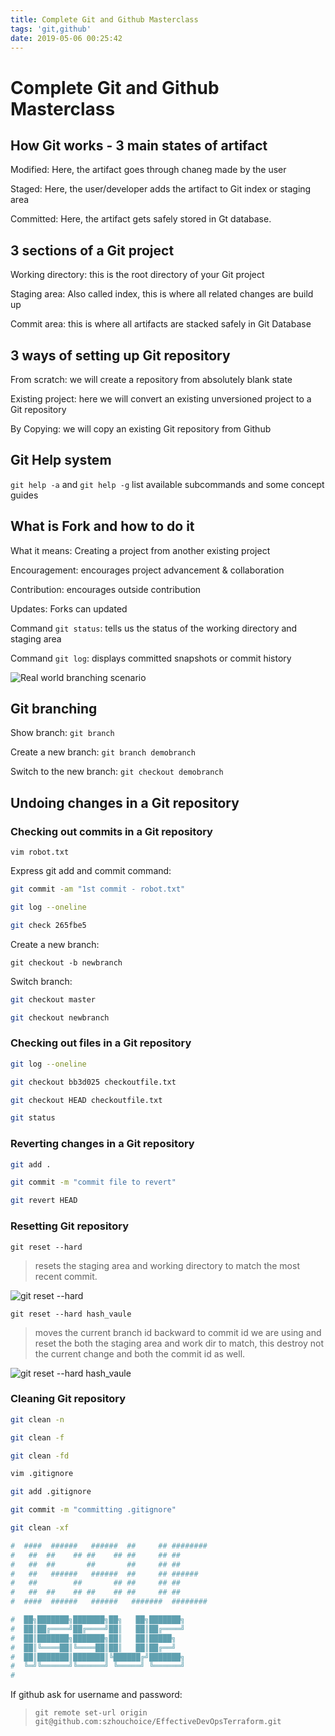 ```yaml
---
title: Complete Git and Github Masterclass
tags: 'git,github'
date: 2019-05-06 00:25:42
---
```


# Complete Git and Github Masterclass
## How Git works - 3 main states of artifact
Modified: Here, the artifact goes through chaneg made by the user

Staged: Here, the user/developer adds the artifact to Git index or staging area

Committed: Here, the artifact gets safely stored in Gt database.

## 3 sections of a Git project
Working directory: this is the root directory of your Git project

Staging area: Also called index, this is where all related changes are build up

Commit area: this is where all artifacts are stacked safely in Git Database

## 3 ways of setting up Git repository
From scratch: we will create a repository from absolutely blank state

Existing project: here we will convert an existing unversioned project to a Git repository

By Copying: we will copy an existing Git repository from Github

## Git Help system
`git help -a` and `git help -g` list available subcommands and some concept guides

## What is Fork and how to do it
What it means: Creating a project from another existing project

Encouragement: encourages project advancement & collaboration

Contribution: encourages outside contribution

Updates: Forks can updated

Command `git status`: tells us the status of the working directory and staging area

Command `git log`: displays committed snapshots or commit history


![Real world branching scenario](https://i.imgur.com/NKpsqvI.png)
## Git branching
Show branch: `git branch`

Create a new branch: `git branch demobranch`

Switch to the new branch: `git checkout demobranch`

## Undoing changes in a Git repository
### Checking out commits in a Git repository
`vim robot.txt`

Express git add and commit command:

```sh 
git commit -am "1st commit - robot.txt"

git log --oneline

git check 265fbe5
```
Create a new branch:

`git checkout -b newbranch`

Switch branch:

```sh
git checkout master

git checkout newbranch
```
### Checking out files in a Git repository
```sh
git log --oneline

git checkout bb3d025 checkoutfile.txt

git checkout HEAD checkoutfile.txt

git status
```
### Reverting changes in a Git repository
```sh
git add . 

git commit -m "commit file to revert"

git revert HEAD
```
### Resetting Git repository
`git reset --hard`

> resets the staging area and working directory to match the most recent commit.

![git reset --hard](https://i.imgur.com/XxVvIOm.png)

`git reset --hard hash_vaule`

> moves the current branch id backward to commit id we are using and reset the both the staging area and work dir to match, this destroy not the current change and both the commit id as well.

![git reset --hard hash_vaule](https://i.imgur.com/hDkx3Z8.png)

### Cleaning Git repository
```sh
git clean -n

git clean -f

git clean -fd

vim .gitignore

git add .gitignore

git commit -m "committing .gitignore"

git clean -xf
```
```sh
#  ####  ######   ######  ##     ## ######## 
#   ##  ##    ## ##    ## ##     ## ##       
#   ##  ##       ##       ##     ## ##       
#   ##   ######   ######  ##     ## ######   
#   ##        ##       ## ##     ## ##       
#   ##  ##    ## ##    ## ##     ## ##       
#  ####  ######   ######   #######  ######## 

#  ██╗███████╗███████╗██╗   ██╗███████╗
#  ██║██╔════╝██╔════╝██║   ██║██╔════╝
#  ██║███████╗███████╗██║   ██║█████╗  
#  ██║╚════██║╚════██║██║   ██║██╔══╝  
#  ██║███████║███████║╚██████╔╝███████╗
#  ╚═╝╚══════╝╚══════╝ ╚═════╝ ╚══════╝
#                                      
```
If github ask for username and password:
> `git remote set-url origin git@github.com:szhouchoice/EffectiveDevOpsTerraform.git`

